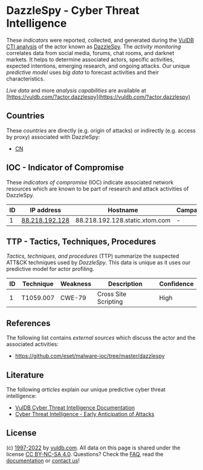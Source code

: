 # DazzleSpy - Cyber Threat Intelligence

These _indicators_ were reported, collected, and generated during the [VulDB CTI analysis](https://vuldb.com/?kb.cti) of the actor known as [DazzleSpy](https://vuldb.com/?actor.dazzlespy). The _activity monitoring_ correlates data from social media, forums, chat rooms, and darknet markets. It helps to determine associated actors, specific activities, expected intentions, emerging research, and ongoing attacks. Our unique _predictive model_ uses _big data_ to forecast activities and their characteristics.

_Live data_ and more _analysis capabilities_ are available at [https://vuldb.com/?actor.dazzlespy](https://vuldb.com/?actor.dazzlespy)

## Countries

These _countries_ are directly (e.g. origin of attacks) or indirectly (e.g. access by proxy) associated with DazzleSpy:

* [CN](https://vuldb.com/?country.cn)

## IOC - Indicator of Compromise

These _indicators of compromise_ (IOC) indicate associated network resources which are known to be part of research and attack activities of DazzleSpy.

ID | IP address | Hostname | Campaign | Confidence
-- | ---------- | -------- | -------- | ----------
1 | [88.218.192.128](https://vuldb.com/?ip.88.218.192.128) | 88.218.192.128.static.xtom.com | - | High

## TTP - Tactics, Techniques, Procedures

_Tactics, techniques, and procedures_ (TTP) summarize the suspected ATT&CK techniques used by _DazzleSpy_. This data is unique as it uses our predictive model for actor profiling.

ID | Technique | Weakness | Description | Confidence
-- | --------- | -------- | ----------- | ----------
1 | T1059.007 | CWE-79 | Cross Site Scripting | High

## References

The following list contains _external sources_ which discuss the actor and the associated activities:

* https://github.com/eset/malware-ioc/tree/master/dazzlespy

## Literature

The following _articles_ explain our unique predictive cyber threat intelligence:

* [VulDB Cyber Threat Intelligence Documentation](https://vuldb.com/?kb.cti)
* [Cyber Threat Intelligence - Early Anticipation of Attacks](https://www.scip.ch/en/?labs.20201022)

## License

(c) [1997-2022](https://vuldb.com/?kb.changelog) by [vuldb.com](https://vuldb.com/?kb.about). All data on this page is shared under the license [CC BY-NC-SA 4.0](https://creativecommons.org/licenses/by-nc-sa/4.0/). Questions? Check the [FAQ](https://vuldb.com/?kb.faq), read the [documentation](https://vuldb.com/?kb) or [contact us](https://vuldb.com/?contact)!

